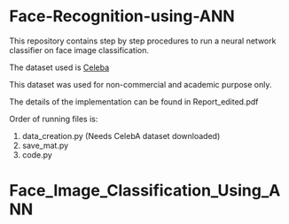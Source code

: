 # Face-Recognition-using-ANN
  
This repository contains step by step procedures to run a neural network classifier on face image classification.

The dataset used is <a href="http://mmlab.ie.cuhk.edu.hk/projects/CelebA.html">Celeba</a>

This dataset was used for non-commercial and academic purpose only.


The details of the implementation can be found in Report_edited.pdf

Order of running files is:

1. data_creation.py (Needs CelebA dataset downloaded)
2. save_mat.py
3. code.py
# Face_Image_Classification_Using_ANN
